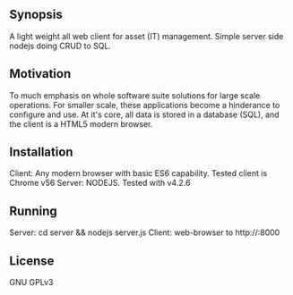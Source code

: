 ## Synopsis

A light weight all web client for asset (IT) management.
Simple server side nodejs doing CRUD to SQL. 

## Motivation

To much emphasis on whole software suite solutions for large scale operations. For smaller scale, these applications become a hinderance to configure and use.
At it's core, all data is stored in a database (SQL), and the client is a HTML5 modern browser. 

## Installation

Client: Any modern browser with basic ES6 capability. Tested client is Chrome v56
Server: NODEJS. Tested with v4.2.6

## Running

Server: cd server && nodejs server.js
Client: web-browser to http://<server>:8000

## License

GNU GPLv3
